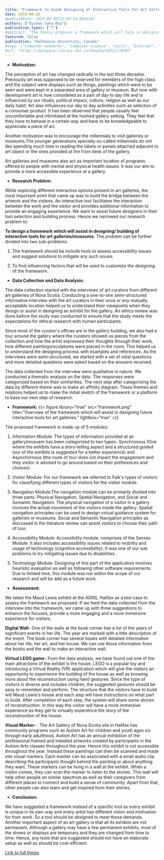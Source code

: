 ```yaml
---
title: "Framework to Guide Designing of Interactive Tools for Art Galleries"
date: 2019-08-26
#publishDate: 2019-09-30T15:05:54.055216Z
authors: ["Oyshee Saha Roy"]
publication_types: ["7"]
#abstract: "The thesis proposes a framework which will help in designing and building of interactive tools for art galleries. The research started with the background analysis of all the factors that influence the planning of an exhibit/show at an art gallery. One to-one interviews were conducted with the art curators from different art galleries in Nova Scotia, Canada. The data collected from the interview were qualitative. Thematic analysis has been done on the collected data to find out factors or features that should be considered while building an interactive tool. These factors were grouped to form modules which eventually was used to design the framework. The Maud Lewis exhibit (present at Art Gallery of Nova Scotia, Halifax) has been used as a reference. Different solutions for the Maude Lewis exhibit have been suggested based on the data analysis and the framework."
featured: false
publication: "Dalhousie University, Canada"
#tags: ["Computer networks", "Computer science", "Costs", "Internet", "Mobile computing", "Network address translation", "Network servers", "North America", "Protocols", "Web server"]
#url: "https://dalspace.library.dal.ca/handle/10222/76305"
---
```


- **Motivation:** 

The perception of art has changed radically in the last three decades. Previously art was supposed to be reserved for members of the high class and the subject were displays such as things, paintings which were to be seen and were kept in a separated
area of gallery or museum. But now with development art is now considered as a part of day to day life and is influenced by our rituals, political impact, culture, religion as well as our daily habit. Art also influences our day to day activities such as
selection of a consumer product. It has been observed that people usually feel uncomfortable and intimitated at the hushed gallery setting. They feel that they have to behave in a certain way and have to be knowledgeable to appreciate a piece of art. 

Another motivation was to encourage the millennials to visit galleries or museums.The younger generations specially so-called millennials do not like spending much time in reading the labels or panels attached adjacent to art object or the ones provided at the front desk of the gallery. 

Art galleries and museums also act as important location of programs offered to people with mental and physical health issues. It was our aim to provide a more accessible experience at a gallery.

- **Research Problem:**

While exploring different interactive options present in art galleries, the most important point that came up was to build the bridge between the artwork and the visitors. An interactive tool facilitates the interaction between the work and the visitor and provides additional information to provide an engaging experience. We want to assist future designers in their tool selection and building process. Hence we narrowed our research problem to:

**To design a framework which will assist in designing/ building of interactive tools for art galleries/museums.** The problem can be further divided into two sub-problems:

1. The framework should be include tools to assess accessibility issues and suggest solutions to mitigate any such issues.

2. To find influencing factors that will be used to customize the designing of the framework.

- **Data Collection and Data Analysis:** 

The data collection started with the interviews of art curators from different art galleries of Nova Scotia. Conducting a one-to-one semi-structured informative interview with the art curators in their once or any mutually acceptable location helped us to understand their viewpoints when they design or assist in designing an exhibit for the gallery. An ethics review was done before the study was conducted to ensure that the study meets the expectations for ethical research with human participants.

Since most of the curator's offices are in the gallery building, we also had a tour around the gallery where the curators showed us pieces from the collection and how the artist expressed their thoughts through their work, how different paintings/sculptures
were placed in the room. This helped us to understand the designing process with examples and references. As the interviews were semi-structured, we started with a set of inital questions and more detailed questions were asked based on the answers received.

The data collected from the interview were qualitative in nature. We conducted a thematic analysis on the data. The responses were categorized based on their similarities. The next step after categorizing the data by different theme was to make an
affinity diagram. These themes and relations helped us to make the initial sketch of the framework or a platform to base our next step of research.


- **Framework:** 
{{< figure library="true" src="framework.png" title="Overview of the framework which will assist in designing future interactive tools for art galleries." lightbox="true" >}}

The proposed framework is made up of 5 modules:

1. Information Module: The types of information provided at an gallery/musuem has been categorized to two types-  Synchronous (One where the exhibits have a story-telling aspect and a structured guided tour of the exhibits is suggested for a better experience) and Asynchornous (the route of tour does not impact the engagement and they visitor is advised to go around based on their preferences and choices). 

2. Visitor Module: For our framework we referred to Falk's types of visitors for classifying different types of visitors for the visitor module.

3. Navigation Module:The navigation module can be primarily divided into three parts: Physical Navigation, Spatial Navigation, and Social and Semantic Navigation. The physical navigation of a visitor in a gallery involves the actual movement of the visitors inside the gallery. Spatial navigation principles can be used to design virtual guidance system for galleries or museums. Social and Semantic Navigation principles as discussed in the literature review can assist visitors to choose their path of tour.

4. Accessibility Module: Accessibility module, comprises of the Senses Module. It also includes accessibility issues related to mobility and usage of technology (cognitive accessibility). It was one of our sub problems to try mitigating issues due to disabilities.

5. Technology Module: Designing of this part of the application involves heuristic evaluation as well as following other software requirements. Due to limited time, this module was not within the scope of our research and will be add as a future work.


- **Assessment:** 

We taken the Maud Lewis exhibit at the AGNS, Halifax as a test case to assess the framework we proposed. If we feed the data collected from the interview into the framework, we came up with three suggestions to enhance the focuses, provide a more
engaging and a more immersive experience for visitors. 

**Digital Wall-** One of the walls at the book corner has a list of the years of significant events in her life. The year are marked with a little description of the event. The book corner has several books with detailed information about her life, her art, and her house. We can use those information from the books and the wall to make an interactive wall.
      
 **Virtual LEGO game-** From the data analysis, we have found out one of the main attractions of the exhibit is the house. LEGO is a popular toy and introducing a Virtual Realtiy (VR) application which will give the visitors an opportunity to experience the building of the house as well as knowing more about the reconstruction using hand gestures. Since the type of visitors is diverse and includes children, the suggested gestures should be easy to remember and perform.  The structure that the visitors have to build will Maud Lewis's house and each step will have instructions on what part to build. After completion of each step, the system will share some stories of reconstruction. In this way the visitor will have a more immersive experience as they get to virtually experience the story
of the reconstruction of the house.
      
 **Visual Marker-** : The Art Gallery of Nova Scotia site in Halifax has community programs such as Autism Art for children and youth ages six through early adulthood. Autism Art has an annual exhibition of the professional framed and installed artworks created by participants in the Autism Arts classes throughout the year. Hence this exhibit is not accessible throughout the year. Instead these
paintings can then be scanned and made into visual markers. Each marker can be associated with a small audio clip describing the participants thought behind the painting or about anything they want. These markers can be hung in a wall at the exhibit. When a visitor comes, they can scan the marker to listen to the stories. This wall will help other people on similar spectrum as well as their caregivers from different places to connect and build a sense of community. Apart from that, other people can also learn and
get inspired from their stories.


- **Conclusion:** 

We have suggested a framework instead of a specific tool as every exhibit is unique in its own way and every artist has different vision and motivation for their work. So a tool should be designed to meet those demands. Another important aspect of an
art gallery is that all its exhibits are not permanent. Although a gallery may have a few permanent exhibits, most of the shows or displays are temporary and they are changed from time to time. Hence, any tools that are suggested should not have an elaborate setup as well as should be cost-efficient. 

[Link to full thesis](https://dalspace.library.dal.ca/handle/10222/76305)
